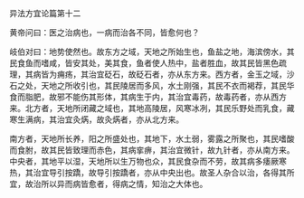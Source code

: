 异法方宜论篇第十二

黄帝问曰：医之治病也，一病而治各不同，皆愈何也？

岐伯对曰：地势使然也。故东方之域，天地之所始生也，鱼盐之地，海滨傍水，其民食鱼而嗜咸，皆安其处，美其食，鱼者使人热中，盐者胜血，故其民皆黑色疏理，其病皆为痈疡，其治宜砭石，故砭石者，亦从东方来。西方者，金玉之域，沙石之处，天地之所收引也，其民陵居而多风，水土刚强，其民不衣而褐荐，其民华食而脂肥，故邪不能伤其形体，其病生于内，其治宜毒药，故毒药者，亦从西方来。北方者，天地所闭藏之域也，其地高陵居，风寒冰冽，其民乐野处而乳食，藏寒生满病，其治宜灸焫，故灸焫者，亦从北方来。

南方者，天地所长养，阳之所盛处也，其地下，水土弱，雾露之所聚也，其民嗜酸而食胕，故其民皆致理而赤色，其病挛痹，其治宜微针，故九针者，亦从南方来。中央者，其地平以湿，天地所以生万物也众，其民食杂而不劳，故其病多痿厥寒热，其治宜导引按蹻，故导引按蹻者，亦从中央出也。故圣人杂合以治，各得其所宜，故治所以异而病皆愈者，得病之情，知治之大体也。

